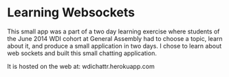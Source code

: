# Learning Websockets

This small app was a part of a two day learning exercise where students of the June 2014 WDI cohort at
General Assembly had to choose a topic, learn about it, and produce a small application in two days. I
chose to learn about web sockets and built this small chatting application.

It is hosted on the web at: wdichattr.herokuapp.com

